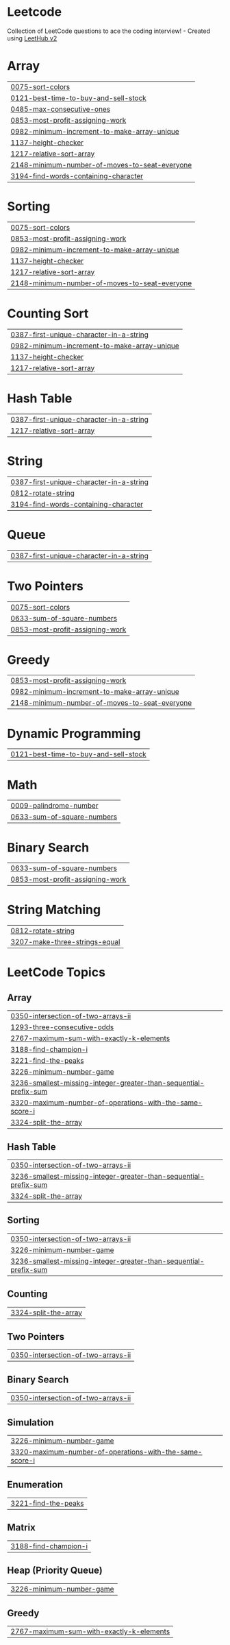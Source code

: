 # Leetcode
Collection of LeetCode questions to ace the coding interview! - Created using [LeetHub v2](https://github.com/arunbhardwaj/LeetHub-2.0)


# Array
|  |
| ------- |
| [0075-sort-colors](https://github.com/param-code/Leetcode/tree/master/0075-sort-colors) |
| [0121-best-time-to-buy-and-sell-stock](https://github.com/param-code/Leetcode/tree/master/0121-best-time-to-buy-and-sell-stock) |
| [0485-max-consecutive-ones](https://github.com/param-code/Leetcode/tree/master/0485-max-consecutive-ones) |
| [0853-most-profit-assigning-work](https://github.com/param-code/Leetcode/tree/master/0853-most-profit-assigning-work) |
| [0982-minimum-increment-to-make-array-unique](https://github.com/param-code/Leetcode/tree/master/0982-minimum-increment-to-make-array-unique) |
| [1137-height-checker](https://github.com/param-code/Leetcode/tree/master/1137-height-checker) |
| [1217-relative-sort-array](https://github.com/param-code/Leetcode/tree/master/1217-relative-sort-array) |
| [2148-minimum-number-of-moves-to-seat-everyone](https://github.com/param-code/Leetcode/tree/master/2148-minimum-number-of-moves-to-seat-everyone) |
| [3194-find-words-containing-character](https://github.com/param-code/Leetcode/tree/master/3194-find-words-containing-character) |
# Sorting
|  |
| ------- |
| [0075-sort-colors](https://github.com/param-code/Leetcode/tree/master/0075-sort-colors) |
| [0853-most-profit-assigning-work](https://github.com/param-code/Leetcode/tree/master/0853-most-profit-assigning-work) |
| [0982-minimum-increment-to-make-array-unique](https://github.com/param-code/Leetcode/tree/master/0982-minimum-increment-to-make-array-unique) |
| [1137-height-checker](https://github.com/param-code/Leetcode/tree/master/1137-height-checker) |
| [1217-relative-sort-array](https://github.com/param-code/Leetcode/tree/master/1217-relative-sort-array) |
| [2148-minimum-number-of-moves-to-seat-everyone](https://github.com/param-code/Leetcode/tree/master/2148-minimum-number-of-moves-to-seat-everyone) |
# Counting Sort
|  |
| ------- |
| [0387-first-unique-character-in-a-string](https://github.com/param-code/Leetcode/tree/master/0387-first-unique-character-in-a-string) |
| [0982-minimum-increment-to-make-array-unique](https://github.com/param-code/Leetcode/tree/master/0982-minimum-increment-to-make-array-unique) |
| [1137-height-checker](https://github.com/param-code/Leetcode/tree/master/1137-height-checker) |
| [1217-relative-sort-array](https://github.com/param-code/Leetcode/tree/master/1217-relative-sort-array) |
# Hash Table
|  |
| ------- |
| [0387-first-unique-character-in-a-string](https://github.com/param-code/Leetcode/tree/master/0387-first-unique-character-in-a-string) |
| [1217-relative-sort-array](https://github.com/param-code/Leetcode/tree/master/1217-relative-sort-array) |
# String
|  |
| ------- |
| [0387-first-unique-character-in-a-string](https://github.com/param-code/Leetcode/tree/master/0387-first-unique-character-in-a-string) |
| [0812-rotate-string](https://github.com/param-code/Leetcode/tree/master/0812-rotate-string) |
| [3194-find-words-containing-character](https://github.com/param-code/Leetcode/tree/master/3194-find-words-containing-character) |
# Queue
|  |
| ------- |
| [0387-first-unique-character-in-a-string](https://github.com/param-code/Leetcode/tree/master/0387-first-unique-character-in-a-string) |
# Two Pointers
|  |
| ------- |
| [0075-sort-colors](https://github.com/param-code/Leetcode/tree/master/0075-sort-colors) |
| [0633-sum-of-square-numbers](https://github.com/param-code/Leetcode/tree/master/0633-sum-of-square-numbers) |
| [0853-most-profit-assigning-work](https://github.com/param-code/Leetcode/tree/master/0853-most-profit-assigning-work) |
# Greedy
|  |
| ------- |
| [0853-most-profit-assigning-work](https://github.com/param-code/Leetcode/tree/master/0853-most-profit-assigning-work) |
| [0982-minimum-increment-to-make-array-unique](https://github.com/param-code/Leetcode/tree/master/0982-minimum-increment-to-make-array-unique) |
| [2148-minimum-number-of-moves-to-seat-everyone](https://github.com/param-code/Leetcode/tree/master/2148-minimum-number-of-moves-to-seat-everyone) |
# Dynamic Programming
|  |
| ------- |
| [0121-best-time-to-buy-and-sell-stock](https://github.com/param-code/Leetcode/tree/master/0121-best-time-to-buy-and-sell-stock) |
# Math
|  |
| ------- |
| [0009-palindrome-number](https://github.com/param-code/Leetcode/tree/master/0009-palindrome-number) |
| [0633-sum-of-square-numbers](https://github.com/param-code/Leetcode/tree/master/0633-sum-of-square-numbers) |
# Binary Search
|  |
| ------- |
| [0633-sum-of-square-numbers](https://github.com/param-code/Leetcode/tree/master/0633-sum-of-square-numbers) |
| [0853-most-profit-assigning-work](https://github.com/param-code/Leetcode/tree/master/0853-most-profit-assigning-work) |
# String Matching
|  |
| ------- |
| [0812-rotate-string](https://github.com/param-code/Leetcode/tree/master/0812-rotate-string) |
| [3207-make-three-strings-equal](https://github.com/param-code/Leetcode/tree/master/3207-make-three-strings-equal) |
<!---LeetCode Topics Start-->
# LeetCode Topics
## Array
|  |
| ------- |
| [0350-intersection-of-two-arrays-ii](https://github.com/param-code/Leetcode/tree/master/0350-intersection-of-two-arrays-ii) |
| [1293-three-consecutive-odds](https://github.com/param-code/Leetcode/tree/master/1293-three-consecutive-odds) |
| [2767-maximum-sum-with-exactly-k-elements](https://github.com/param-code/Leetcode/tree/master/2767-maximum-sum-with-exactly-k-elements) |
| [3188-find-champion-i](https://github.com/param-code/Leetcode/tree/master/3188-find-champion-i) |
| [3221-find-the-peaks](https://github.com/param-code/Leetcode/tree/master/3221-find-the-peaks) |
| [3226-minimum-number-game](https://github.com/param-code/Leetcode/tree/master/3226-minimum-number-game) |
| [3236-smallest-missing-integer-greater-than-sequential-prefix-sum](https://github.com/param-code/Leetcode/tree/master/3236-smallest-missing-integer-greater-than-sequential-prefix-sum) |
| [3320-maximum-number-of-operations-with-the-same-score-i](https://github.com/param-code/Leetcode/tree/master/3320-maximum-number-of-operations-with-the-same-score-i) |
| [3324-split-the-array](https://github.com/param-code/Leetcode/tree/master/3324-split-the-array) |
## Hash Table
|  |
| ------- |
| [0350-intersection-of-two-arrays-ii](https://github.com/param-code/Leetcode/tree/master/0350-intersection-of-two-arrays-ii) |
| [3236-smallest-missing-integer-greater-than-sequential-prefix-sum](https://github.com/param-code/Leetcode/tree/master/3236-smallest-missing-integer-greater-than-sequential-prefix-sum) |
| [3324-split-the-array](https://github.com/param-code/Leetcode/tree/master/3324-split-the-array) |
## Sorting
|  |
| ------- |
| [0350-intersection-of-two-arrays-ii](https://github.com/param-code/Leetcode/tree/master/0350-intersection-of-two-arrays-ii) |
| [3226-minimum-number-game](https://github.com/param-code/Leetcode/tree/master/3226-minimum-number-game) |
| [3236-smallest-missing-integer-greater-than-sequential-prefix-sum](https://github.com/param-code/Leetcode/tree/master/3236-smallest-missing-integer-greater-than-sequential-prefix-sum) |
## Counting
|  |
| ------- |
| [3324-split-the-array](https://github.com/param-code/Leetcode/tree/master/3324-split-the-array) |
## Two Pointers
|  |
| ------- |
| [0350-intersection-of-two-arrays-ii](https://github.com/param-code/Leetcode/tree/master/0350-intersection-of-two-arrays-ii) |
## Binary Search
|  |
| ------- |
| [0350-intersection-of-two-arrays-ii](https://github.com/param-code/Leetcode/tree/master/0350-intersection-of-two-arrays-ii) |
## Simulation
|  |
| ------- |
| [3226-minimum-number-game](https://github.com/param-code/Leetcode/tree/master/3226-minimum-number-game) |
| [3320-maximum-number-of-operations-with-the-same-score-i](https://github.com/param-code/Leetcode/tree/master/3320-maximum-number-of-operations-with-the-same-score-i) |
## Enumeration
|  |
| ------- |
| [3221-find-the-peaks](https://github.com/param-code/Leetcode/tree/master/3221-find-the-peaks) |
## Matrix
|  |
| ------- |
| [3188-find-champion-i](https://github.com/param-code/Leetcode/tree/master/3188-find-champion-i) |
## Heap (Priority Queue)
|  |
| ------- |
| [3226-minimum-number-game](https://github.com/param-code/Leetcode/tree/master/3226-minimum-number-game) |
## Greedy
|  |
| ------- |
| [2767-maximum-sum-with-exactly-k-elements](https://github.com/param-code/Leetcode/tree/master/2767-maximum-sum-with-exactly-k-elements) |
<!---LeetCode Topics End-->